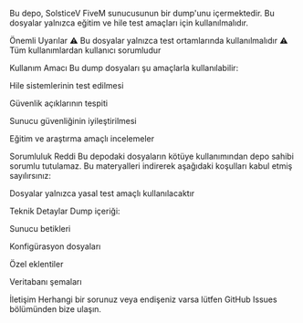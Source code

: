 Bu depo, SolsticeV FiveM sunucusunun bir dump'unu içermektedir. Bu dosyalar yalnızca eğitim ve hile test amaçları için kullanılmalıdır.

Önemli Uyarılar
⚠️ Bu dosyalar yalnızca test ortamlarında kullanılmalıdır
⚠️ Tüm kullanımlardan kullanıcı sorumludur

Kullanım Amacı
Bu dump dosyaları şu amaçlarla kullanılabilir:

Hile sistemlerinin test edilmesi

Güvenlik açıklarının tespiti

Sunucu güvenliğinin iyileştirilmesi

Eğitim ve araştırma amaçlı incelemeler

Sorumluluk Reddi
Bu depodaki dosyaların kötüye kullanımından depo sahibi sorumlu tutulamaz. Bu materyalleri indirerek aşağıdaki koşulları kabul etmiş sayılırsınız:

Dosyalar yalnızca yasal test amaçlı kullanılacaktır

Teknik Detaylar
Dump içeriği:

Sunucu betikleri

Konfigürasyon dosyaları

Özel eklentiler

Veritabanı şemaları

İletişim
Herhangi bir sorunuz veya endişeniz varsa lütfen GitHub Issues bölümünden bize ulaşın.
